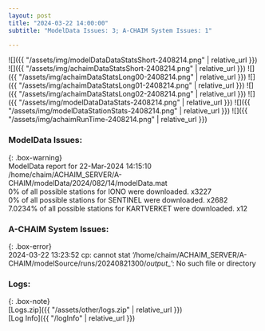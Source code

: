 ```yaml
---
layout: post
title: "2024-03-22 14:00:00"
subtitle: "ModelData Issues: 3; A-CHAIM System Issues: 1"

---
```


![]({{ "/assets/img/modelDataDataStatsShort-2408214.png" | relative_url }})
![]({{ "/assets/img/achaimDataStatsShort-2408214.png" | relative_url }})
![]({{ "/assets/img/achaimDataStatsLong00-2408214.png" | relative_url }})
![]({{ "/assets/img/achaimDataStatsLong01-2408214.png" | relative_url }})
![]({{ "/assets/img/achaimDataStatsLong02-2408214.png" | relative_url }})
![]({{ "/assets/img/modelDataDataStats-2408214.png" | relative_url }})
![]({{ "/assets/img/modelDataStationStats-2408214.png" | relative_url }})
![]({{ "/assets/img/achaimRunTime-2408214.png" | relative_url }})


### ModelData Issues:  
  
{: .box-warning}  
 ModelData report for 22-Mar-2024 14:15:10   
 /home/chaim/ACHAIM_SERVER/A-CHAIM/modelData/2024/082/14/modelData.mat   
 0% of all possible stations for IONO were downloaded. x3227   
 0% of all possible stations for SENTINEL were downloaded. x2682   
 7.0234% of all possible stations for KARTVERKET were downloaded. x12   
  
### A-CHAIM System Issues:  
  
{: .box-error}  
2024-03-22 13:23:52 cp: cannot stat ‘/home/chaim/ACHAIM_SERVER/A-CHAIM/modelSource/runs/20240821300/*output_*’: No such file or directory  

### Logs:  
  
{: .box-note}  
[Logs.zip]({{ "/assets/other/logs.zip" | relative_url }})  
[Log Info]({{ "/logInfo" | relative_url }})  
